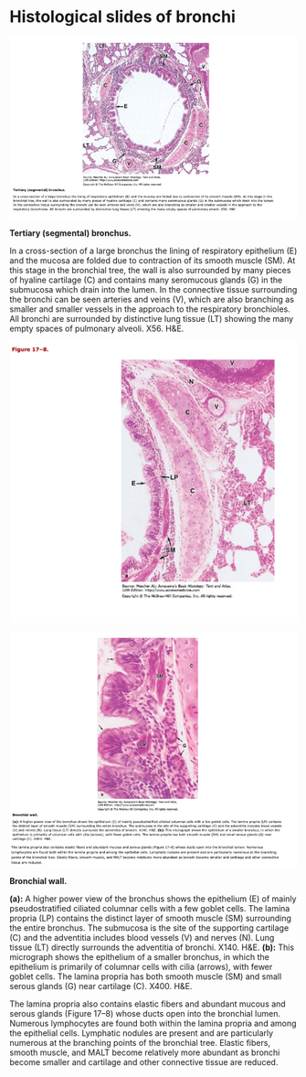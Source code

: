 # Histological slides of bronchi

![Screenshot 2022-01-08 at 11.21.16 AM.png](Histological%20slides%20of%20bronchi%2042fb346933dd43b6b050c78e3d6a921e/Screenshot_2022-01-08_at_11.21.16_AM.png)

**Tertiary (segmental) bronchus.**

In a cross-section of a large bronchus the lining of respiratory epithelium (E) and the mucosa are folded due to contraction of its smooth muscle (SM). At this stage in the
bronchial tree, the wall is also surrounded by many pieces of hyaline cartilage (C) and contains many seromucous glands (G) in the submucosa which drain into the lumen.
In the connective tissue surrounding the bronchi can be seen arteries and veins (V), which are also branching as smaller and smaller vessels in the approach to the
respiratory bronchioles. All bronchi are surrounded by distinctive lung tissue (LT) showing the many empty spaces of pulmonary alveoli. X56. H&E.

![Screenshot 2022-01-08 at 11.22.06 AM.png](Histological%20slides%20of%20bronchi%2042fb346933dd43b6b050c78e3d6a921e/Screenshot_2022-01-08_at_11.22.06_AM.png)

![Screenshot 2022-01-08 at 11.22.35 AM.png](Histological%20slides%20of%20bronchi%2042fb346933dd43b6b050c78e3d6a921e/Screenshot_2022-01-08_at_11.22.35_AM.png)

**Bronchial wall.**

**(a):** A higher power view of the bronchus shows the epithelium (E) of mainly pseudostratified ciliated columnar cells with a few goblet cells. The lamina propria (LP) contains
the distinct layer of smooth muscle (SM) surrounding the entire bronchus. The submucosa is the site of the supporting cartilage (C) and the adventitia includes blood vessels
(V) and nerves (N). Lung tissue (LT) directly surrounds the adventitia of bronchi. X140. H&E. **(b):** This micrograph shows the epithelium of a smaller bronchus, in which the
epithelium is primarily of columnar cells with cilia (arrows), with fewer goblet cells. The lamina propria has both smooth muscle (SM) and small serous glands (G) near
cartilage (C). X400. H&E.

The lamina propria also contains elastic fibers and abundant mucous and serous glands (Figure 17–8) whose ducts open into the bronchial lumen. Numerous
lymphocytes are found both within the lamina propria and among the epithelial cells. Lymphatic nodules are present and are particularly numerous at the branching
points of the bronchial tree. Elastic fibers, smooth muscle, and MALT become relatively more abundant as bronchi become smaller and cartilage and other connective
tissue are reduced.